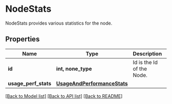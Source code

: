 # NodeStats

NodeStats provides various statistics for the node.

## Properties
Name | Type | Description | Notes
------------ | ------------- | ------------- | -------------
**id** | **int, none_type** | Id is the Id of the Node. | [optional] 
**usage_perf_stats** | [**UsageAndPerformanceStats**](UsageAndPerformanceStats.md) |  | [optional] 

[[Back to Model list]](../README.md#documentation-for-models) [[Back to API list]](../README.md#documentation-for-api-endpoints) [[Back to README]](../README.md)


